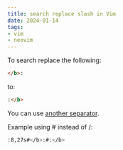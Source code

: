 ```yaml
---
title: search replace slash in Vim
date: 2024-01-14
tags:
- vim
- neovim
---
```


To search replace the following:

```html
</b>:
```````

to:

```html
:</b>
```````

You can use [another separator](https://stackoverflow.com/questions/11823616/how-to-include-forward-slash-in-vi-search-replace).

Example using # instead of /:

```sh
:8,27s#</b>:#:</b>
```````

